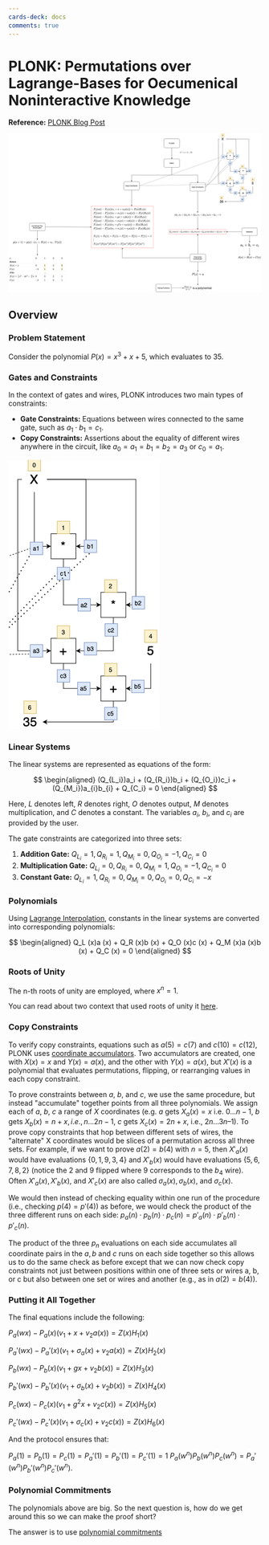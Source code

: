 ```yaml
---
cards-deck: docs
comments: true
---
```


# PLONK: Permutations over Lagrange-Bases for Oecumenical Noninteractive Knowledge

**Reference:** [PLONK Blog Post](https://vitalik.eth.limo/general/2019/09/22/plonk.html)

![PLONK Overview](attachments/plonk.png)

## Overview

### Problem Statement

Consider the polynomial $P(x) = x^3 + x + 5$, which evaluates to $35$.

### Gates and Constraints

In the context of gates and wires, PLONK introduces two main types of constraints:

- **Gate Constraints:** Equations between wires connected to the same gate, such as $a_1 \cdot b_1 = c_1$.
- **Copy Constraints:** Assertions about the equality of different wires anywhere in the circuit, like $a_0 = a_1 =
  b_1 = b_2 = a_3$ or $c_0 = a_1$.

![Gates and Constraints](attachments/gates.png)

### Linear Systems

The linear systems are represented as equations of the form:

$$
\begin{aligned}
(Q_{L_i})a_i + (Q_{R_i})b_i + (Q_{O_i})c_i + (Q_{M_i})a_{i}b_{i} + Q_{C_i} = 0
\end{aligned}
$$

Here, $L$ denotes left, $R$ denotes right, $O$ denotes output, $M$ denotes multiplication, and $C$ denotes a constant.
The variables $a_i$, $b_i$, and $c_i$ are provided by the user.

The gate constraints are categorized into three sets:

1. **Addition Gate:** $Q_{L_i} = 1, Q_{R_i} = 1, Q_{M_i} = 0, Q_{O_i} = -1, Q_{C_i} = 0$
2. **Multiplication Gate:** $Q_{L_i} = 0, Q_{R_i} = 0, Q_{M_i} = 1, Q_{O_i} = -1, Q_{C_i} = 0$
3. **Constant Gate:** $Q_{L_i} = 1, Q_{R_i} = 0, Q_{M_i} = 0, Q_{O_i} = 0, Q_{C_i} = -x$

### Polynomials

Using [Lagrange Interpolation](../terms/lagrange_interpolation.md), constants in the linear systems are converted into
corresponding polynomials:

$$
\begin{aligned}
Q_L (x)a (x) + Q_R (x)b (x) + Q_O (x)c (x) + Q_M (x)a (x)b (x) + Q_C (x) = 0
\end{aligned}
$$

### Roots of Unity []()

The n-th roots of unity are employed, where $x^n = 1$.

You can read about two context that used roots of unity it [here](https://hackmd.io/@benjaminion/bls12-381#Roots-of-unity).

[](1713267785624)

### Copy Constraints

To verify copy constraints, equations such as $a(5) = c(7)$ and $c(10) = c(12)$, PLONK
uses [coordinate accumulators](../terms/coordinate_pair_accumulator.md). Two accumulators are created, one with $X(x) =
x$ and $Y(x) = a(x)$, and the other with $Y(x) = a(x)$, but $X'(x)$ is a polynomial that evaluates permutations,
flipping, or rearranging values in each copy constraint.

To prove constraints between $a$, $b$, and $c$, we use the same procedure, but instead "accumulate" together points from
all three polynomials. We assign each of $a$, $b$, $c$ a range of $X$ coordinates (e.g. $a$ gets $X_a(x) = x$ i.e.
$0...n - 1$, $b$ gets $X_b(x) = n + x, i.e., n...2n - 1$, $c$ gets $X_c(x) = 2n + x$, i.e., $2n…3n – 1$). To prove copy
constraints that hop between different sets of wires, the "alternate" X coordinates would be slices of a permutation
across all three sets. For example, if we want to prove $a(2) = b(4)$ with $n = 5$, then $X'_a(x)$ would have
evaluations $\{0,1,9,3,4\}$ and $X'_b(x)$ would have evaluations $\{5,6,7,8,2\}$ (notice the $2$ and $9$ flipped where
$9$ corresponds to the $b_4$ wire). Often $X'_a(x), X'_b(x)$, and $X'_c(x)$ are also called $\sigma_a(x), \sigma_b(x)$,
and $\sigma_c(x)$.

We would then instead of checking equality within one run of the procedure (i.e., checking $p(4) = p'(4)$) as before, we
would check the product of the three different runs on each side: $p_a(n) \cdot p_b(n) \cdot p_c(n) = p'_a(n) \cdot p'_
b(n) \cdot p'_c(n)$.

The product of the three $p_n$ evaluations on each side accumulates all coordinate pairs in the $a,b$ and $c$ runs on
each side together so this allows us to do the same check as before except that we can now check copy constraints not
just between positions within one of three sets or wires a, b, or c but also between one set or wires and another (e.g.,
as in $a(2) = b(4)$).

### Putting it All Together

The final equations include the following:

$P_a(wx) - P_a(x)(v_1 + x + v_2a(x)) = Z(x)H_1(x)$

$P_a'(wx) - P_a'(x)(v_1 + \sigma_a(x) + v_2a(x)) = Z(x)H_2(x)$

$P_b(wx) - P_b(x)(v_1 + gx + v_2b(x)) = Z(x)H_3(x)$

$P_b'(wx) - P_b'(x)(v_1 + \sigma_b(x) + v_2b(x)) = Z(x)H_4(x)$

$P_c(wx) - P_c(x)(v_1 + g^2 x + v_2 c(x)) = Z(x)H_5(x)$

$P_c'(wx) - P_c'(x)(v_1 + \sigma_c(x) + v_2c(x)) = Z(x)H_6(x)$

And the protocol ensures that:

$P_a(1) = P_b(1) = P_c(1) = P_a'(1) = P_b'(1) = P_c'(1) = 1$
$P_a(w^n)P_b(w^n)P_c(w^n) = P_a'(w^n)P_b'(w^n)P_c'(w^n)$.

### Polynomial Commitments

The polynomials above are big. So the next question is, how do we get around this so we can make the proof short?

The answer is to use [polynomial commitments](../terms/polynomial-commitment/000_polynomial_commitment.md)
